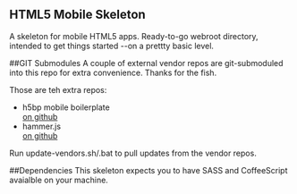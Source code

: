 ﻿HTML5 Mobile Skeleton
---------------------------------------

A skeleton for mobile HTML5 apps. Ready-to-go webroot directory, intended to get things started --on a prettty basic level.

##GIT Submodules
A couple of external vendor repos are git-submoduled into this repo for extra convenience. Thanks for the fish.

Those are teh extra repos:
* h5bp mobile boilerplate<br/>
  [on github](https://github.com/h5bp/html5-boilerplate)
* hammer.js<br/>
  [on github](https://github.com/EightMedia/hammer.js)
  
Run update-vendors.sh/.bat to pull updates from the vendor repos.

##Dependencies
This skeleton expects you to have SASS and CoffeeScript avaialble on your machine.